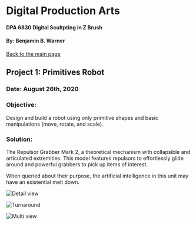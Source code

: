 # Digital Production Arts
#### DPA 6830 Digital Scultpting in Z Brush
#### By: Benjamin B. Warner

[Back to the main page](https://benwarnerdigitalarts.github.io/3Dworks/)

## Project 1: Primitives Robot
### Date: August 26th, 2020

### Objective:
Design and build a robot using only primitive shapes and basic manipulations (move, rotate, and scale).

### Solution:
The Repulsor Grabber Mark 2, a theoretical mechanism with collapsible and articulated extremities.  This model features repulsors to effortlessly glide around and powerful grabbers to pick up items of interest.

When queried about their purpose, the artificial intelligence in this unit may have an existential melt down.

![Detail view](https://benwarnerdigitalarts.github.io/3Dworks/dpa8070/images/primitiveRobot/primitivesRobotDetail.JPG)

![Turnaround](https://benwarnerdigitalarts.github.io/3Dworks/dpa8070/images/primitiveRobot/primitivesRobotMultiTurn.JPG)

![Multi view](https://benwarnerdigitalarts.github.io/3Dworks/dpa8070/images/primitiveRobot/primitivesRobotMulti.JPG)


